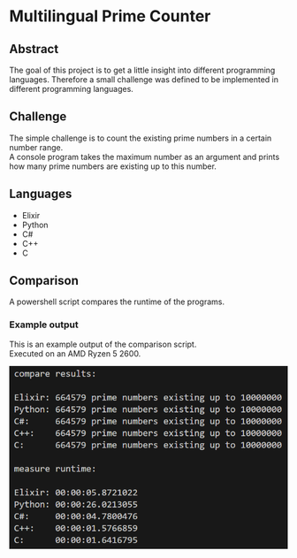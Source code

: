 # Multilingual Prime Counter

## Abstract
The goal of this project is to get a little insight into different programming languages.
Therefore a small challenge was defined to be implemented in different programming languages.

## Challenge
The simple challenge is to count the existing prime numbers in a certain number range.  
A console program takes the maximum number as an argument and prints how many prime numbers are existing up to this number.

## Languages
- Elixir
- Python
- C#
- C++
- C

## Comparison
A powershell script compares the runtime of the programs.

### Example output
This is an example output of the comparison script.  
Executed on an AMD Ryzen 5 2600.

![example output](compare_programs_example.png)